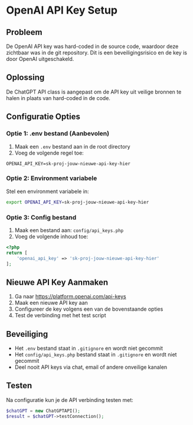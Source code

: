 # OpenAI API Key Setup

## Probleem

De OpenAI API key was hard-coded in de source code, waardoor deze zichtbaar was in de git repository. Dit is een beveiligingsrisico en de key is door OpenAI uitgeschakeld.

## Oplossing

De ChatGPT API class is aangepast om de API key uit veilige bronnen te halen in plaats van hard-coded in de code.

## Configuratie Opties

### Optie 1: .env bestand (Aanbevolen)

1. Maak een `.env` bestand aan in de root directory
2. Voeg de volgende regel toe:

```
OPENAI_API_KEY=sk-proj-jouw-nieuwe-api-key-hier
```

### Optie 2: Environment variabele

Stel een environment variabele in:

```bash
export OPENAI_API_KEY=sk-proj-jouw-nieuwe-api-key-hier
```

### Optie 3: Config bestand

1. Maak een bestand aan: `config/api_keys.php`
2. Voeg de volgende inhoud toe:

```php
<?php
return [
    'openai_api_key' => 'sk-proj-jouw-nieuwe-api-key-hier'
];
```

## Nieuwe API Key Aanmaken

1. Ga naar https://platform.openai.com/api-keys
2. Maak een nieuwe API key aan
3. Configureer de key volgens een van de bovenstaande opties
4. Test de verbinding met het test script

## Beveiliging

- Het `.env` bestand staat in `.gitignore` en wordt niet gecommit
- Het `config/api_keys.php` bestand staat in `.gitignore` en wordt niet gecommit
- Deel nooit API keys via chat, email of andere onveilige kanalen

## Testen

Na configuratie kun je de API verbinding testen met:

```php
$chatGPT = new ChatGPTAPI();
$result = $chatGPT->testConnection();
```
